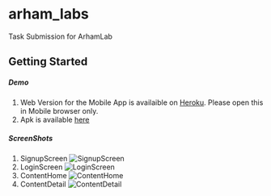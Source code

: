 # arham_labs

Task Submission for ArhamLab

## Getting Started

##### Demo

1. Web Version for the Mobile App is availaible on [Heroku](https://content-task.herokuapp.com/). Please open this in Mobile browser only.
2. Apk is available [here](https://drive.google.com/drive/folders/1qH__8RDyvQFLuGdGelKKtLYt3eb0oLkU?usp=sharing)

##### ScreenShots
1. SignupScreen
   ![SignupScreen](app_screenshots/signup_screen.jpg)
2. LoginScreen
    ![LoginScreen](app_screenshots/login_screen.jpg)
3. ContentHome
    ![ContentHome](app_screenshots/content_home.jpg)
4. ContentDetail
    ![ContentDetail](app_screenshots/content_detail.jpg)
